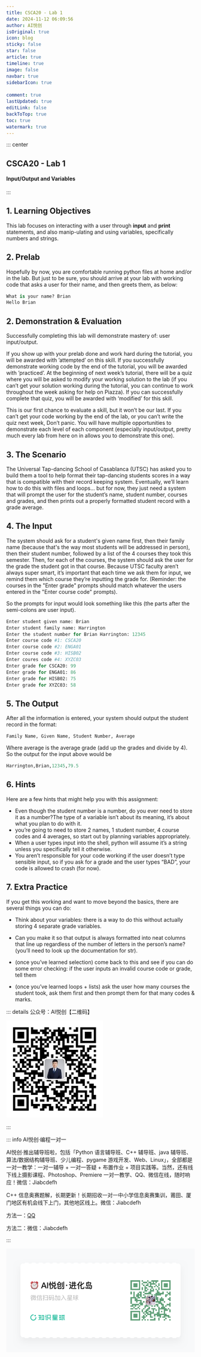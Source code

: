 ```yaml
---
title: CSCA20 - Lab 1
date: 2024-11-12 06:09:56
author: AI悦创
isOriginal: true
icon: blog
sticky: false
star: false
article: true
timeline: true
image: false
navbar: true
sidebarIcon: true

comment: true
lastUpdated: true 
editLink: false
backToTop: true
toc: true
watermark: true
---
```


::: center

## CSCA20 - Lab 1

#### Input/Output and Variables

:::

## 1. Learning Objectives

This lab focuses on interacting with a user through **input** and **print** statements, and also manip-ulating and using variables, specifically numbers and strings.



## 2. Prelab

Hopefully by now, you are comfortable running python files at home and/or in the lab. But just to be sure, you should arrive at your lab with working code that asks a user for their name, and then greets them, as below:

```python
What is your name? Brian
Hello Brian
```

## 2. Demonstration & Evaluation

Successfully completing this lab will demonstrate mastery of: user input/output.

If you show up with your prelab done and work hard during the tutorial, you will be awarded with ’attempted’ on this skill. If you successfully demonstrate working code by the end of the tutorial, you will be awarded with ’practiced’. At the beginning of next week’s tutorial, there will be a quiz where you will be asked to modify your working solution to the lab (if you can’t get your solution working during the tutorial, you can continue to work throughout the week asking for help on Piazza). If you can successfully complete that quiz, you will be awarded with ‘modified’ for this skill.

This is our first chance to evaluate a skill, but it won’t be our last. If you can’t get your code working by the end of the lab, or you can’t write the quiz next week, Don’t panic. You will have multiple opportunities to demonstrate each level of each component (especially input/output, pretty much every lab from here on in allows you to demonstrate this one).

## 3. The Scenario

The Universal Tap-dancing School of Casablanca (UTSC) has asked you to build them a tool to help format their tap-dancing students scores in a way that is compatible with their record keeping system. Eventually, we’ll learn how to do this with files and loops... but for now, they just need a system that will prompt the user for the student’s name, student number, courses and grades, and then prints out a properly formatted student record with a grade average.

## 4. The Input

The system should ask for a student's given name first, then their family name (because that's the way most students will be addressed in person), then their student number, followed by a list of the 4 courses they took this semester. Then, for each of the courses, the system should ask the user for the grade the student got in that course. Because UTSC faculty aren’t always super smart, it’s important that each time we ask them for input, we remind them which course they’re inputting the grade for. (Reminder: the courses in the "Enter grade" prompts should match whatever the users entered in the "Enter course code" prompts).

So the prompts for input would look something like this (the parts after the semi-colons are user input).

```python
Enter student given name: Brian
Enter student family name: Harrington
Enter the student number for Brian Harrington: 12345
Enter course code #1: CSCA20
Enter course code #2: ENGA01
Enter course code #3: HISB02
Enter coures code #4: XYZC03
Enter grade for CSCA20: 99
Enter grade for ENGA01: 86
Enter grade for HISB02: 75
Enter grade for XYZC03: 58
```

## 5. The Output

After all the information is entered, your system should output the student record in the format:

```python
Family Name, Given Name, Student Number, Average
```

Where average is the average grade (add up the grades and divide by 4). So the output for the input above would be

```python
Harrington,Brian,12345,79.5
```

## 6. Hints

Here are a few hints that might help you with this assignment:

- Even though the student number is a number, do you ever need to store it as a number?The type of a variable isn’t about its meaning, it’s about what you plan to do with it.
- you’re going to need to store 2 names, 1 student number, 4 course codes and 4 averages, so start out by planning variables appropriately.
- When a user types input into the shell, python will assume it’s a string unless you specifically tell it otherwise.
- You aren’t responsible for your code working if the user doesn’t type sensible input, so if you ask for a grade and the user types “BAD”, your code is allowed to crash (for now).

## 7. Extra Practice

If you get this working and want to move beyond the basics, there are several things you can do:

- Think about your variables: there is a way to do this without actually storing 4 separate grade variables.

- Can you make it so that output is always formatted into neat columns that line up regardless of the number of letters in the person’s name? (you’ll need to look up the documentation for str).

- (once you’ve learned selection) come back to this and see if you can do some error checking: if the user inputs an invalid course code or grade, tell them

- (once you’ve learned loops + lists) ask the user how many courses the student took, ask them first and then prompt them for that many codes & marks.

    









::: details 公众号：AI悦创【二维码】

![](/gzh.jpg)

:::

::: info AI悦创·编程一对一

AI悦创·推出辅导班啦，包括「Python 语言辅导班、C++ 辅导班、java 辅导班、算法/数据结构辅导班、少儿编程、pygame 游戏开发、Web、Linux」，全部都是一对一教学：一对一辅导 + 一对一答疑 + 布置作业 + 项目实践等。当然，还有线下线上摄影课程、Photoshop、Premiere 一对一教学、QQ、微信在线，随时响应！微信：Jiabcdefh

C++ 信息奥赛题解，长期更新！长期招收一对一中小学信息奥赛集训，莆田、厦门地区有机会线下上门，其他地区线上。微信：Jiabcdefh

方法一：[QQ](http://wpa.qq.com/msgrd?v=3&uin=1432803776&site=qq&menu=yes)

方法二：微信：Jiabcdefh

:::

![](/zsxq.jpg)

